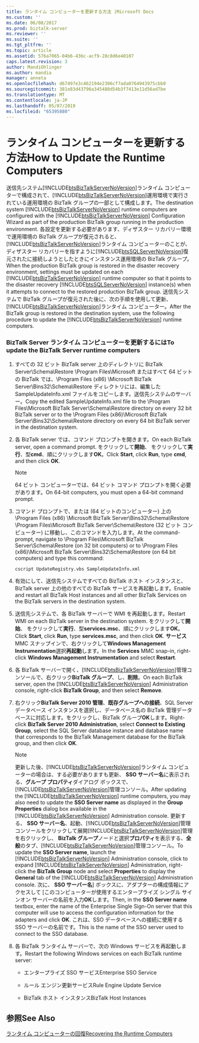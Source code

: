 ```yaml
---
title: ランタイム コンピューターを更新する方法 |Microsoft Docs
ms.custom: ''
ms.date: 06/08/2017
ms.prod: biztalk-server
ms.reviewer: ''
ms.suite: ''
ms.tgt_pltfrm: ''
ms.topic: article
ms.assetid: 576a7065-04b6-436c-acf9-28c8d6e40107
caps.latest.revision: 3
author: MandiOhlinger
ms.author: mandia
manager: anneta
ms.openlocfilehash: d67497e3c462194e2306cf7ada0764943975cbb0
ms.sourcegitcommit: 381e83d43796a345488d54b3f7413e11d56ad7be
ms.translationtype: MT
ms.contentlocale: ja-JP
ms.lasthandoff: 05/07/2019
ms.locfileid: "65395880"
---
```

# <a name="how-to-update-the-runtime-computers"></a><span data-ttu-id="be5df-102">ランタイム コンピューターを更新する方法</span><span class="sxs-lookup"><span data-stu-id="be5df-102">How to Update the Runtime Computers</span></span>
<span data-ttu-id="be5df-103">送信先システム[!INCLUDE[btsBizTalkServerNoVersion](../includes/btsbiztalkservernoversion-md.md)]ランタイム コンピューターで構成されて、[!INCLUDE[btsBizTalkServerNoVersion](../includes/btsbiztalkservernoversion-md.md)]運用環境で実行されている運用環境の BizTalk グループの一部として構成します。</span><span class="sxs-lookup"><span data-stu-id="be5df-103">The destination system [!INCLUDE[btsBizTalkServerNoVersion](../includes/btsbiztalkservernoversion-md.md)] runtime computers are configured with the [!INCLUDE[btsBizTalkServerNoVersion](../includes/btsbiztalkservernoversion-md.md)] Configuration Wizard as part of the production BizTalk group running in the production environment.</span></span> <span data-ttu-id="be5df-104">各設定を更新する必要があります、ディザスター リカバリー環境で運用環境の BizTalk グループが復元されると、[!INCLUDE[btsBizTalkServerNoVersion](../includes/btsbiztalkservernoversion-md.md)]ランタイム コンピューターのことが、ディザスター リカバリーを指すように[!INCLUDE[btsSQLServerNoVersion](../includes/btssqlservernoversion-md.md)]復元されたに接続しようとしたときにインスタンス運用環境の BizTalk グループ。</span><span class="sxs-lookup"><span data-stu-id="be5df-104">When the production BizTalk group is restored in the disaster recovery environment, settings must be updated on each [!INCLUDE[btsBizTalkServerNoVersion](../includes/btsbiztalkservernoversion-md.md)] runtime computer so that it points to the disaster recovery [!INCLUDE[btsSQLServerNoVersion](../includes/btssqlservernoversion-md.md)] instance(s) when it attempts to connect to the restored production BizTalk group.</span></span> <span data-ttu-id="be5df-105">送信先システムで BizTalk グループが復元された後に、次の手順を使用して更新、[!INCLUDE[btsBizTalkServerNoVersion](../includes/btsbiztalkservernoversion-md.md)]ランタイム コンピューター。</span><span class="sxs-lookup"><span data-stu-id="be5df-105">After the BizTalk group is restored in the destination system, use the following procedure to update the [!INCLUDE[btsBizTalkServerNoVersion](../includes/btsbiztalkservernoversion-md.md)] runtime computers.</span></span>  
  
### <a name="to-update-the-biztalk-server-runtime-computers"></a><span data-ttu-id="be5df-106">BizTalk Server ランタイム コンピューターを更新するには</span><span class="sxs-lookup"><span data-stu-id="be5df-106">To update the BizTalk Server runtime computers</span></span>  
  
1. <span data-ttu-id="be5df-107">すべての 32 ビット BizTalk server 上のディレクトリに BizTalk Server\Schema\Restore \Program Files\Microsoft またはすべて 64 ビットの BizTalk では、\Program Files (x86) \Microsoft BizTalk Server\Bins32\Schema\Restore ディレクトリには、編集した SampleUpdateInfo.xml ファイルをコピーします。送信先システムのサーバー。</span><span class="sxs-lookup"><span data-stu-id="be5df-107">Copy the edited SampleUpdateInfo.xml file to the \Program Files\Microsoft BizTalk Server\Schema\Restore directory on every 32 bit BizTalk server or to the \Program Files (x86)\Microsoft BizTalk Server\Bins32\Schema\Restore directory on every 64 bit BizTalk server in the destination system.</span></span>  
  
2. <span data-ttu-id="be5df-108">各 BizTalk server では、コマンド プロンプトを開きます。</span><span class="sxs-lookup"><span data-stu-id="be5df-108">On each BizTalk server, open a command prompt.</span></span> <span data-ttu-id="be5df-109">をクリックして**開始**、 をクリックして**実行**、型**cmd**、順にクリックします**OK**。</span><span class="sxs-lookup"><span data-stu-id="be5df-109">Click **Start**, click **Run**, type **cmd**, and then click **OK**.</span></span>  
  
   > [!NOTE]  
   >  <span data-ttu-id="be5df-110">64 ビット コンピューターでは、64 ビット コマンド プロンプトを開く必要があります。</span><span class="sxs-lookup"><span data-stu-id="be5df-110">On 64-bit computers, you must open a 64-bit command prompt.</span></span>  
  
3. <span data-ttu-id="be5df-111">コマンド プロンプトで、または (64 ビットのコンピューター) 上の \Program Files (x86) \Microsoft BizTalk Server\Bins32\Schema\Restore \Program Files\Microsoft BizTalk Server\Schema\Restore (32 ビット コンピューター) に移動し、このコマンドを入力します。</span><span class="sxs-lookup"><span data-stu-id="be5df-111">At the command-prompt, navigate to \Program Files\Microsoft BizTalk Server\Schema\Restore (on 32 bit computers) or to \Program Files (x86)\Microsoft BizTalk Server\Bins32\Schema\Restore (on 64 bit computers) and type this command:</span></span>  
  
   ```  
   cscript UpdateRegistry.vbs SampleUpdateInfo.xml  
   ```  
  
4. <span data-ttu-id="be5df-112">有効にして、送信先システムですべての BizTalk ホスト インスタンスと、BizTalk server 上の他のすべての BizTalk サービスを再起動します。</span><span class="sxs-lookup"><span data-stu-id="be5df-112">Enable and restart all BizTalk Host instances and all other BizTalk Services on the BizTalk servers in the destination system.</span></span>  
  
5. <span data-ttu-id="be5df-113">送信先システムで、各 BizTalk サーバーで WMI を再起動します。</span><span class="sxs-lookup"><span data-stu-id="be5df-113">Restart WMI on each BizTalk server in the destination system.</span></span> <span data-ttu-id="be5df-114">をクリックして**開始**、 をクリックして**実行**、型**services.msc**、順にクリックします**OK**。</span><span class="sxs-lookup"><span data-stu-id="be5df-114">Click **Start**, click **Run**, type **services.msc**, and then click **OK**.</span></span> <span data-ttu-id="be5df-115">**サービス**MMC スナップインで、右クリックして**Windows Management Instrumentation**選択**再起動**します。</span><span class="sxs-lookup"><span data-stu-id="be5df-115">In the **Services** MMC snap-in, right-click **Windows Management Instrumentation** and select **Restart**.</span></span>  
  
6. <span data-ttu-id="be5df-116">各 BizTalk サーバーで開く、[!INCLUDE[btsBizTalkServerNoVersion](../includes/btsbiztalkservernoversion-md.md)]管理コンソールで、右クリック**BizTalk グループ**、し、**削除**。</span><span class="sxs-lookup"><span data-stu-id="be5df-116">On each BizTalk server, open the [!INCLUDE[btsBizTalkServerNoVersion](../includes/btsbiztalkservernoversion-md.md)] Administration console, right-click **BizTalk Group**, and then select **Remove**.</span></span>  
  
7. <span data-ttu-id="be5df-117">右クリック**BizTalk Server 2010 管理**、**既存グループへの接続**、SQL Server データベース インスタンスを選択し、データベース名の BizTalk 管理データベースに対応します。をクリックし、BizTalk グループ**OK**します。</span><span class="sxs-lookup"><span data-stu-id="be5df-117">Right-click **BizTalk Server 2010 Administration**, select **Connect to Existing Group**, select the SQL Server database instance and database name that corresponds to the BizTalk Management database for the BizTalk group, and then click **OK**.</span></span>  
  
   > [!NOTE]
   >  <span data-ttu-id="be5df-118">更新した後、[!INCLUDE[btsBizTalkServerNoVersion](../includes/btsbiztalkservernoversion-md.md)]ランタイム コンピューターの場合は、する必要がありますも更新、 **SSO サーバー名**に表示される、**グループ プロパティ**ダイアログ ボックスで、 [!INCLUDE[btsBizTalkServerNoVersion](../includes/btsbiztalkservernoversion-md.md)]管理コンソール。</span><span class="sxs-lookup"><span data-stu-id="be5df-118">After updating the [!INCLUDE[btsBizTalkServerNoVersion](../includes/btsbiztalkservernoversion-md.md)] runtime computers, you may also need to update the **SSO Server name** as displayed in the **Group Properties** dialog box available in the [!INCLUDE[btsBizTalkServerNoVersion](../includes/btsbiztalkservernoversion-md.md)] Administration console.</span></span> <span data-ttu-id="be5df-119">更新する、 **SSO サーバー名**、起動、[!INCLUDE[btsBizTalkServerNoVersion](../includes/btsbiztalkservernoversion-md.md)]管理コンソールをクリックして展開[!INCLUDE[btsBizTalkServerNoVersion](../includes/btsbiztalkservernoversion-md.md)]管理 を右クリックし、 **BizTalk グループ**ノードと選択**プロパティ**を表示する、**全般**のタブ、[!INCLUDE[btsBizTalkServerNoVersion](../includes/btsbiztalkservernoversion-md.md)]管理コンソール。</span><span class="sxs-lookup"><span data-stu-id="be5df-119">To update the **SSO Server name**, launch the [!INCLUDE[btsBizTalkServerNoVersion](../includes/btsbiztalkservernoversion-md.md)] Administration console, click to expand [!INCLUDE[btsBizTalkServerNoVersion](../includes/btsbiztalkservernoversion-md.md)] Administration, right-click the **BizTalk Group** node and select **Properties** to display the **General** tab of the [!INCLUDE[btsBizTalkServerNoVersion](../includes/btsbiztalkservernoversion-md.md)] Administration console.</span></span> <span data-ttu-id="be5df-120">次に、 **SSO サーバー名**] ボックスに、アダプターの構成情報にアクセスして [このコンピューターが使用するエンタープライズ シングル サインオン サーバーの名前を入力**OK**します。</span><span class="sxs-lookup"><span data-stu-id="be5df-120">Then, in the **SSO Server name** textbox, enter the name of the Enterprise Single Sign-On server that this computer will use to access the configuration information for the adapters and click **OK**.</span></span> <span data-ttu-id="be5df-121">これは、SSO データベースへの接続に使用する SSO サーバーの名前です。</span><span class="sxs-lookup"><span data-stu-id="be5df-121">This is the name of the SSO server used to connect to the SSO database.</span></span>  
  
8. <span data-ttu-id="be5df-122">各 BizTalk ランタイム サーバーで、次の Windows サービスを再起動します。</span><span class="sxs-lookup"><span data-stu-id="be5df-122">Restart the following Windows services on each BizTalk runtime server:</span></span>  
  
   -   <span data-ttu-id="be5df-123">エンタープライズ SSO サービス</span><span class="sxs-lookup"><span data-stu-id="be5df-123">Enterprise SSO Service</span></span>  
  
   -   <span data-ttu-id="be5df-124">ルール エンジン更新サービス</span><span class="sxs-lookup"><span data-stu-id="be5df-124">Rule Engine Update Service</span></span>  
  
   -   <span data-ttu-id="be5df-125">BizTalk ホスト インスタンス</span><span class="sxs-lookup"><span data-stu-id="be5df-125">BizTalk Host Instances</span></span>  
  
## <a name="see-also"></a><span data-ttu-id="be5df-126">参照</span><span class="sxs-lookup"><span data-stu-id="be5df-126">See Also</span></span>  
 [<span data-ttu-id="be5df-127">ランタイム コンピューターの回復</span><span class="sxs-lookup"><span data-stu-id="be5df-127">Recovering the Runtime Computers</span></span>](../technical-guides/recovering-the-runtime-computers.md)